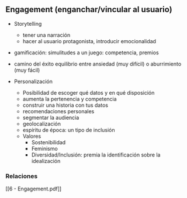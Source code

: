 
## Engagement (enganchar/vincular al usuario)

- Storytelling
	- tener una narración
	- hacer al usuario protagonista, introducir emocionalidad
	
- gamificación: simulitudes a un juego: competencia, premios

- camino del éxito
	equilibrio entre ansiedad (muy difícil) o aburrimiento (muy fácil)
	
- Personalización
	- Posibilidad de escoger qué datos y en qué disposición
	- aumenta la pertenencia y competencia
	- construir una historia con tus datos
	- recomendaciones personales
	- segmentar la audiencia
	- geolocalización
	- espíritu de época: un tipo de inclusión
	- Valores
		- Sostenibilidad
		- Feminismo
		- Diversidad/Inclusión: premia la identificación sobre la idealización
	

### Relaciones
[[6 - Engagement.pdf]]